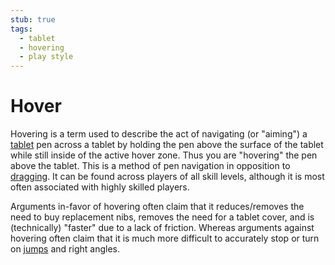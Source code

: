 ```yaml
---
stub: true
tags:
  - tablet
  - hovering
  - play style
---
```


# Hover

Hovering is a term used to describe the act of navigating (or "aiming") a [tablet](/wiki/Glossary#tablet) pen across a tablet by holding the pen above the surface of the tablet while still inside of the active hover zone. Thus you are "hovering" the pen above the tablet. This is a method of pen navigation in opposition to [dragging](/wiki/Play_style/Drag). It can be found across players of all skill levels, although it is most often associated with highly skilled players.

Arguments in-favor of hovering often claim that it reduces/removes the need to buy replacement nibs, removes the need for a tablet cover, and is (technically) "faster" due to a lack of friction. Whereas arguments against hovering often claim that it is much more difficult to accurately stop or turn on [jumps](/wiki/Beatmap/Pattern/Jump) and right angles.

